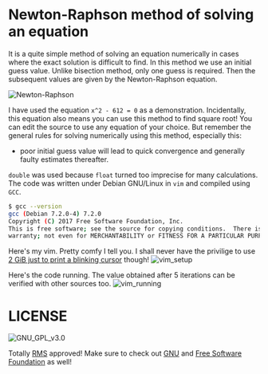 # Newton-Raphson method of solving an equation 

It is a quite simple method of solving an equation numerically in cases where the exact solution is difficult to find. In this method we use an initial guess value. Unlike bisection method, only one guess is required. Then the subsequent values are given by the Newton-Raphson equation. 

![Newton-Raphson](https://wikimedia.org/api/rest_v1/media/math/render/svg/710c11b9ec4568d1cfff49b7c7d41e0a7829a736)

I have used the equation  `x^2 - 612 = 0` as a demonstration. Incidentally, this equation also means you can use this method to find square root! You can edit the source to use any equation of your choice. But remember the general rules for solving numerically using this method, especially this:
  - poor initial guess value will lead to quick convergence and generally faulty estimates thereafter.

`double` was used because `float` turned too imprecise for many calculations.
The code was written under Debian GNU/Linux in `vim` and compiled using `GCC`.
``` sh
$ gcc --version
gcc (Debian 7.2.0-4) 7.2.0
Copyright (C) 2017 Free Software Foundation, Inc.
This is free software; see the source for copying conditions.  There is NO
warranty; not even for MERCHANTABILITY or FITNESS FOR A PARTICULAR PURPOSE.
```
Here's my vim. Pretty comfy I tell you. I shall never have the privilige to use [2 GiB just to print a blinking cursor](https://github.com/Microsoft/vscode/issues/22900)  though!
![vim_setup](https://imgoat.com/uploads/c8349cc726/44846.png)


Here's the code running. The value obtained after 5 iterations can be verified with other sources too.
![vim_running](https://imgoat.com/uploads/c8349cc726/44847.png)


# LICENSE
![GNU_GPL_v3.0](https://www.gnu.org/graphics/gplv3-127x51.png)


Totally [RMS](https://stallman.org/) approved!
Make sure to check out [GNU](https://www.gnu.org) and [Free Software Foundation](https://www.fsf.org) as well!
